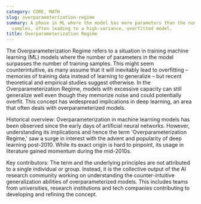 ```yaml
---
category: CORE, MATH
slug: overparameterization-regime
summary: A phase in ML where the model has more parameters than the number of training
  samples, often leading to a high-variance, overfitted model.
title: Overparameterization Regime
---
```


The Overparameterization Regime refers to a situation in training machine learning (ML) models where the number of parameters in the model surpasses the number of training samples. This might seem counterintuitive, as many assume that it will inevitably lead to overfitting – memories of training data instead of learning to generalize – but recent theoretical and empirical studies suggest otherwise. In the Overparameterization Regime, models with excessive capacity can still generalize well even though they memorize noise and could potentially overfit. This concept has widespread implications in deep learning, an area that often deals with overparameterized models.

Historical overview: Overparameterization in machine learning models has been observed since the early days of artificial neural networks. However, understanding its implications and hence the term 'Overparameterization Regime,' saw a surge in interest with the advent and popularity of deep learning post-2010. While its exact origin is hard to pinpoint, its usage in literature gained momentum during the mid-2010s.

Key contributors: The term and the underlying principles are not attributed to a single individual or group. Instead, it is the collective output of the AI research community working on understanding the counter-intuitive generalization abilities of overparameterized models. This includes teams from universities, research institutions and tech companies contributing to developing and refining the concept.
